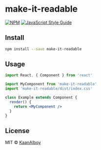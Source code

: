 # make-it-readable

[![NPM](https://img.shields.io/npm/v/make-it-readable.svg)](https://www.npmjs.com/package/make-it-readable) [![JavaScript Style Guide](https://img.shields.io/badge/code_style-standard-brightgreen.svg)](https://standardjs.com)

## Install

```bash
npm install --save make-it-readable
```

## Usage

```jsx
import React, { Component } from 'react'

import MyComponent from 'make-it-readable'
import 'make-it-readable/dist/index.css'

class Example extends Component {
  render() {
    return <MyComponent />
  }
}
```

## License

MIT © [KaanAlboy](https://github.com/KaanAlboy)
